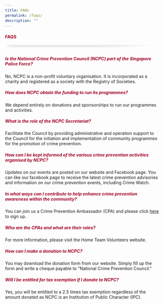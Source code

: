 ```yaml
---
title: FAQs
permalink: /faqs/
description: ""
---
```

#### <font style="color:#a20427;">FAQS</font>

![](/images/About/header-border.png)

##### <font style="color:#a20427;">Is the National Crime Prevention Council (NCPC) part of the Singapore Police Force?</font>
No, NCPC is a non-profit voluntary organisation. It is incorporated as a charity and registered as a society with the Registry of Societies.

##### <font style="color:#a20427;">How does NCPC obtain the funding to run its programmes?</font>
We depend entirely on donations and sponsorships to run our programmes and activities.

##### <font style="color:#a20427;">What is the role of the NCPC Secretariat?</font>
Facilitate the Council by providing administrative and operation support to the Council for the initiation and implementation of community programmes for the promotion of crime prevention.

##### <font style="color:#a20427;">How can I be kept informed of the various crime prevention activities organised by NCPC?</font>
Updates on our events are posted on our website and Facebook page. You can like our facebook page to receive the latest crime prevention advisories and information on our crime prevention events, including Crime Watch.

##### <font style="color:#a20427;">In what ways can I contribute to help enhance crime prevention awareness within the community?</font>
You can join us a Crime Prevention Ambassador (CPA) and please click [here](/joinus) to sign up.

##### <font style="color:#a20427;">Who are the CPAs and what are their roles?</font>
For more information, please visit the Home Team Volunteers website.

##### <font style="color:#a20427;">How can I make a donation to NCPC?</font>
You may download the donation form from our website. Simply fill up the form and write a cheque payable to "National Crime Prevention Council."

##### <font style="color:#a20427;">Will I be entitled for tax exemption if I donate to NCPC?</font>
Yes, you will be entitled to a 2.5 times tax exemption regardless of the amount donated as NCPC is an Institution of Public Character (IPC).